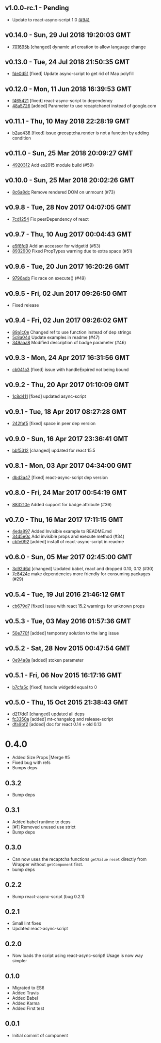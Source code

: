 v1.0.0-rc.1 - Pending
---------------------------------------

- Update to react-async-script 1.0 [(#94)](https://github.com/dozoisch/react-google-recaptcha/pull/94)




v0.14.0 - Sun, 29 Jul 2018 19:20:03 GMT
---------------------------------------

- [701695b](../../commit/701695b) [changed] dynamic url creation to allow language change



v0.13.0 - Tue, 24 Jul 2018 21:50:35 GMT
---------------------------------------

- [fde0d51](../../commit/fde0d51) [fixed] Update async-script to get rid of Map polyfill



v0.12.0 - Mon, 11 Jun 2018 16:39:53 GMT
---------------------------------------

- [f465421](../../commit/f465421) [fixed] react-async-script to dependency
- [48a5726](../../commit/48a5726) [added] Parameter to use recaptchanet instead of google.com



v0.11.1 - Thu, 10 May 2018 22:28:19 GMT
---------------------------------------

- [b2ae438](../../commit/b2ae438) [fixed] issue grecaptcha.render is not a function by adding condition



v0.11.0 - Sun, 25 Mar 2018 20:09:27 GMT
---------------------------------------

- [4920312](../../commit/4920312) Add es2015 module build (#59)




v0.10.0 - Sun, 25 Mar 2018 20:02:26 GMT
---------------------------------------

- [8c6a8dc](../../commit/8c6a8dc) Remove rendered DOM on unmount (#73)



v0.9.8 - Tue, 28 Nov 2017 04:07:05 GMT
--------------------------------------

- [7cd1254](../../commit/7cd1254) Fix peerDependency of react




v0.9.7 - Thu, 10 Aug 2017 00:04:43 GMT
--------------------------------------

- [e5f6fd9](../../commit/e5f6fd9) Add an accessor for widgetid (#53)
- [8932900](../../commit/8932900) Fixed PropTypes warning due to extra space (#51)



v0.9.6 - Tue, 20 Jun 2017 16:20:26 GMT
--------------------------------------

- [9796adb](../../commit/9796adb) Fix race on execute() (#49)




v0.9.5 - Fri, 02 Jun 2017 09:26:50 GMT
--------------------------------------

- Fixed release


v0.9.4 - Fri, 02 Jun 2017 09:26:02 GMT
--------------------------------------

- [89a1c0e](../../commit/89a1c0e) Changed ref to use function instead of dep strings
- [5c8a04d](../../commit/5c8a04d) Update examples in readme (#47)
- [349aaa8](../../commit/349aaa8) Modified description of badge parameter (#46)



v0.9.3 - Mon, 24 Apr 2017 16:31:56 GMT
--------------------------------------

- [cb041a3](../../commit/cb041a3) [fixed] issue with handleExpired not being bound



v0.9.2 - Thu, 20 Apr 2017 01:10:09 GMT
--------------------------------------

- [1c8d411](../../commit/1c8d411) [fixed] updated async-script



v0.9.1 - Tue, 18 Apr 2017 08:27:28 GMT
--------------------------------------

- [242faf5](../../commit/242faf5) [fixed] space in peer dep version



v0.9.0 - Sun, 16 Apr 2017 23:36:41 GMT
--------------------------------------

- [bbf5312](../../commit/bbf5312) [changed] updated for react 15.5



v0.8.1 - Mon, 03 Apr 2017 04:34:00 GMT
--------------------------------------

- [dbd3a47](../../commit/dbd3a47) [fixed] react-async-script dep version



v0.8.0 - Fri, 24 Mar 2017 00:54:19 GMT
--------------------------------------

- [883210e](../../commit/883210e) Added support for badge attribute (#36)




v0.7.0 - Thu, 16 Mar 2017 17:11:15 GMT
--------------------------------------

- [4eda897](../../commit/4eda897) Added Invisible example to README.md
- [34d5e0c](../../commit/34d5e0c) Add invisible props and execute method (#34)
- [cbfe092](../../commit/cbfe092) [added] install of react-async-script in readme



v0.6.0 - Sun, 05 Mar 2017 02:45:00 GMT
--------------------------------------

- [3c92d6d](../../commit/3c92d6d) [changed] Updated babel, react and dropped 0.10, 0.12 (#30)
- [7c8424c](../../commit/7c8424c) make dependencies more friendly for consuming packages (#29)



v0.5.4 - Tue, 19 Jul 2016 21:46:12 GMT
--------------------------------------

- [cb679d7](../../commit/cb679d7) [fixed] issue with react 15.2 warnings for unknown props



v0.5.3 - Tue, 03 May 2016 01:57:36 GMT
--------------------------------------

- [50e770f](../../commit/50e770f) [added] temporary solution to the lang issue



v0.5.2 - Sat, 28 Nov 2015 00:47:54 GMT
--------------------------------------

- [0e94a8a](../../commit/0e94a8a) [added] stoken parameter



v0.5.1 - Fri, 06 Nov 2015 16:17:16 GMT
--------------------------------------

- [b7cfa5c](../../commit/b7cfa5c) [fixed] handle widgetId equal to 0



v0.5.0 - Thu, 15 Oct 2015 21:38:43 GMT
--------------------------------------

- [d217dd1](../../commit/d217dd1) [changed] updated all deps
- [fc3350a](../../commit/fc3350a) [added] mt-changelog and release-script
- [dfa9bf2](../../commit/dfa9bf2) [added] doc for react 0.14 + old 0.13



# 0.4.0
- Added Size Props |Merge #5
- Fixed bug with refs
- Bumps deps

## 0.3.2
- Bump deps

## 0.3.1
- Added babel runtime to deps
- [#1] Removed unused use strict
- Bump deps

## 0.3.0
- Can now uses the recaptcha functions `getValue` `reset` directly from Wrapper without `getComponent` first.
- bump deps

## 0.2.2
- Bump react-async-script (bug 0.2.1)

## 0.2.1
- Small lint fixes
- Updated react-async-script

## 0.2.0
- Now loads the script using react-async-script! Usage is now way simpler

## 0.1.0
- Migrated to ES6
- Added Travis
- Added Babel
- Added Karma
- Added First test

## 0.0.1
- Initial commit of component
